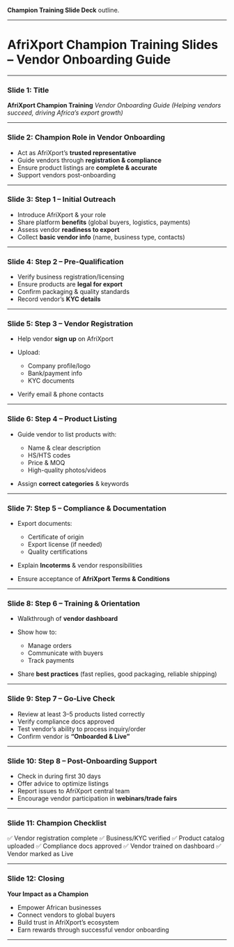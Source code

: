 **Champion Training Slide Deck** outline. 

---

# **AfriXport Champion Training Slides – Vendor Onboarding Guide**

---

### **Slide 1: Title**

**AfriXport Champion Training**
*Vendor Onboarding Guide*
*(Helping vendors succeed, driving Africa’s export growth)*

---

### **Slide 2: Champion Role in Vendor Onboarding**

* Act as AfriXport’s **trusted representative**
* Guide vendors through **registration & compliance**
* Ensure product listings are **complete & accurate**
* Support vendors post-onboarding

---

### **Slide 3: Step 1 – Initial Outreach**

* Introduce AfriXport & your role
* Share platform **benefits** (global buyers, logistics, payments)
* Assess vendor **readiness to export**
* Collect **basic vendor info** (name, business type, contacts)

---

### **Slide 4: Step 2 – Pre-Qualification**

* Verify business registration/licensing
* Ensure products are **legal for export**
* Confirm packaging & quality standards
* Record vendor’s **KYC details**

---

### **Slide 5: Step 3 – Vendor Registration**

* Help vendor **sign up** on AfriXport
* Upload:

  * Company profile/logo
  * Bank/payment info
  * KYC documents
* Verify email & phone contacts

---

### **Slide 6: Step 4 – Product Listing**

* Guide vendor to list products with:

  * Name & clear description
  * HS/HTS codes
  * Price & MOQ
  * High-quality photos/videos
* Assign **correct categories** & keywords

---

### **Slide 7: Step 5 – Compliance & Documentation**

* Export documents:

  * Certificate of origin
  * Export license (if needed)
  * Quality certifications
* Explain **Incoterms** & vendor responsibilities
* Ensure acceptance of **AfriXport Terms & Conditions**

---

### **Slide 8: Step 6 – Training & Orientation**

* Walkthrough of **vendor dashboard**
* Show how to:

  * Manage orders
  * Communicate with buyers
  * Track payments
* Share **best practices** (fast replies, good packaging, reliable shipping)

---

### **Slide 9: Step 7 – Go-Live Check**

* Review at least 3–5 products listed correctly
* Verify compliance docs approved
* Test vendor’s ability to process inquiry/order
* Confirm vendor is **“Onboarded & Live”**

---

### **Slide 10: Step 8 – Post-Onboarding Support**

* Check in during first 30 days
* Offer advice to optimize listings
* Report issues to AfriXport central team
* Encourage vendor participation in **webinars/trade fairs**

---

### **Slide 11: Champion Checklist**

✅ Vendor registration complete
✅ Business/KYC verified
✅ Product catalog uploaded
✅ Compliance docs approved
✅ Vendor trained on dashboard
✅ Vendor marked as Live

---

### **Slide 12: Closing**

**Your Impact as a Champion**

* Empower African businesses
* Connect vendors to global buyers
* Build trust in AfriXport’s ecosystem
* Earn rewards through successful vendor onboarding

---


